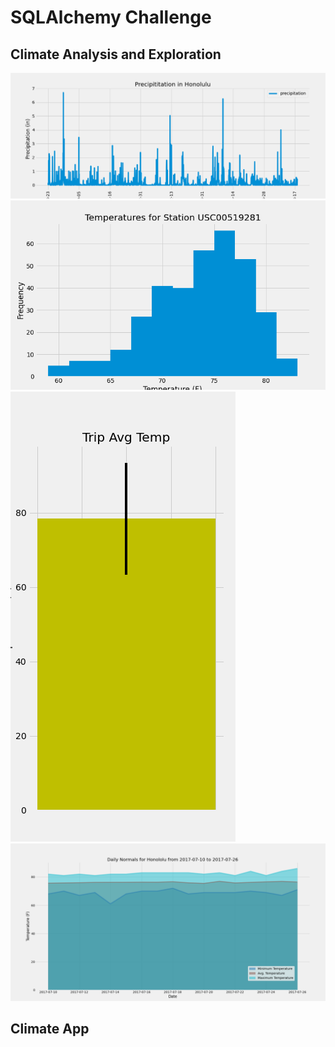 # SQLAlchemy Challenge

## Climate Analysis and Exploration
![Figure](Images/Image1.png)
![Figure](Images/Image2.png)
![Figure](Images/Image3.png)
![Figure](Images/Image4.png)
## Climate App
